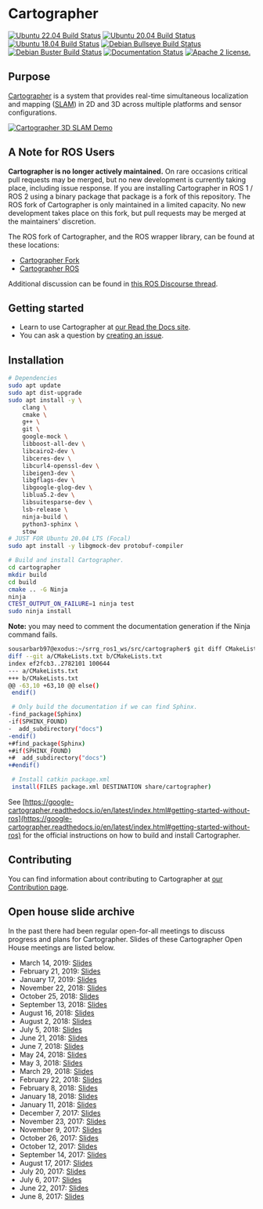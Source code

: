 # Cartographer

[![Ubuntu 22.04 Build Status](https://github.com/cartographer-project/cartographer/actions/workflows/ci-jammy.yaml/badge.svg)](https://github.com/cartographer-project/cartographer/actions/workflows/ci-jammy.yaml)
[![Ubuntu 20.04 Build Status](https://github.com/cartographer-project/cartographer/actions/workflows/ci-focal.yaml/badge.svg)](https://github.com/cartographer-project/cartographer/actions/workflows/ci-focal.yaml)
[![Ubuntu 18.04 Build Status](https://github.com/cartographer-project/cartographer/actions/workflows/ci-bionic.yaml/badge.svg)](https://github.com/cartographer-project/cartographer/actions/workflows/ci-bionic.yaml)
[![Debian Bullseye Build Status](https://github.com/cartographer-project/cartographer/actions/workflows/ci-bullseye.yaml/badge.svg)](https://github.com/cartographer-project/cartographer/actions/workflows/ci-bullseye.yaml)
[![Debian Buster Build Status](https://github.com/cartographer-project/cartographer/actions/workflows/ci-buster.yaml/badge.svg)](https://github.com/cartographer-project/cartographer/actions/workflows/ci-buster.yaml)
[![Documentation Status](https://readthedocs.org/projects/google-cartographer/badge/?version=latest)](https://google-cartographer.readthedocs.io/en/latest/?badge=latest)
[![Apache 2 license.](https://img.shields.io/badge/License-Apache%202.0-blue.svg)](https://github.com/cartographer-project/cartographer/blob/master/LICENSE)

## Purpose

[Cartographer](https://github.com/cartographer-project/cartographer) is
a system that provides real-time simultaneous localization and mapping
([SLAM](https://en.wikipedia.org/wiki/Simultaneous_localization_and_mapping))
in 2D and 3D across multiple platforms and sensor configurations.

[![Cartographer 3D SLAM Demo](https://j.gifs.com/wp3BJM.gif)](https://youtu.be/DM0dpHLhtX0)

## A Note for ROS Users

**Cartographer is no longer actively maintained.** On rare occasions
critical pull requests may be merged, but no new development is
currently taking place, including issue response. If you are installing
Cartographer in ROS 1 / ROS 2 using a binary package that package is a
fork of this repository. The ROS fork of Cartographer is only maintained
in a limited capacity. No new development takes place on this fork, but
pull requests may be merged at the maintainers' discretion.

The ROS fork of Cartographer, and the ROS wrapper library, can be found
at these locations:

-   [Cartographer Fork](https://github.com/ros2/cartographer)
-   [Cartographer ROS](https://github.com/ros2/cartographer_ros)

Additional discussion can be found in [this ROS Discourse
thread](https://discourse.ros.org/t/rolling-and-soon-humble-release-of-both-cartographer-and-cartographer-ros-v2-and-call-for-testing/25137).

## Getting started

-   Learn to use Cartographer at [our Read the Docs
    site](https://google-cartographer.readthedocs.io).
-   You can ask a question by [creating an
    issue](https://github.com/cartographer-project/cartographer_ros/issues/new?labels=question).

## Installation

```sh
# Dependencies
sudo apt update
sudo apt dist-upgrade
sudo apt install -y \
    clang \
    cmake \
    g++ \
    git \
    google-mock \
    libboost-all-dev \
    libcairo2-dev \
    libceres-dev \
    libcurl4-openssl-dev \
    libeigen3-dev \
    libgflags-dev \
    libgoogle-glog-dev \
    liblua5.2-dev \
    libsuitesparse-dev \
    lsb-release \
    ninja-build \
    python3-sphinx \
    stow
# JUST FOR Ubuntu 20.04 LTS (Focal)
sudo apt install -y libgmock-dev protobuf-compiler

# Build and install Cartographer.
cd cartographer
mkdir build
cd build
cmake .. -G Ninja
ninja
CTEST_OUTPUT_ON_FAILURE=1 ninja test
sudo ninja install
```

**Note:** you may need to comment the documentation generation if the Ninja
command fails.
```sh
sousarbarb97@exodus:~/srrg_ros1_ws/src/cartographer$ git diff CMakeLists.txt
diff --git a/CMakeLists.txt b/CMakeLists.txt
index ef2fcb3..2782101 100644
--- a/CMakeLists.txt
+++ b/CMakeLists.txt
@@ -63,10 +63,10 @@ else()
 endif()

 # Only build the documentation if we can find Sphinx.
-find_package(Sphinx)
-if(SPHINX_FOUND)
-  add_subdirectory("docs")
-endif()
+#find_package(Sphinx)
+#if(SPHINX_FOUND)
+#  add_subdirectory("docs")
+#endif()

 # Install catkin package.xml
 install(FILES package.xml DESTINATION share/cartographer)
```

See
[https://google-cartographer.readthedocs.io/en/latest/index.html#getting-started-without-ros](https://google-cartographer.readthedocs.io/en/latest/index.html#getting-started-without-ros)
for the official instructions on how to build and install Cartographer.

## Contributing

You can find information about contributing to Cartographer at [our
Contribution
page](https://github.com/cartographer-project/cartographer/blob/master/CONTRIBUTING.md).

## Open house slide archive

In the past there had been regular open-for-all meetings to discuss
progress and plans for Cartographer. Slides of these Cartographer Open
House meetings are listed below.

-   March 14, 2019:
    [Slides](https://storage.googleapis.com/cartographer-public-data/cartographer-open-house/190314/slides.pdf)
-   February 21, 2019:
    [Slides](https://storage.googleapis.com/cartographer-public-data/cartographer-open-house/190221/slides.pdf)
-   January 17, 2019:
    [Slides](https://storage.googleapis.com/cartographer-public-data/cartographer-open-house/190117/slides.pdf)
-   November 22, 2018:
    [Slides](https://storage.googleapis.com/cartographer-public-data/cartographer-open-house/181122/slides.pdf)
-   October 25, 2018:
    [Slides](https://storage.googleapis.com/cartographer-public-data/cartographer-open-house/181025/slides.pdf)
-   September 13, 2018:
    [Slides](https://storage.googleapis.com/cartographer-public-data/cartographer-open-house/180913/slides.pdf)
-   August 16, 2018:
    [Slides](https://storage.googleapis.com/cartographer-public-data/cartographer-open-house/180816/slides.pdf)
-   August 2, 2018:
    [Slides](https://storage.googleapis.com/cartographer-public-data/cartographer-open-house/180802/slides.pdf)
-   July 5, 2018:
    [Slides](https://storage.googleapis.com/cartographer-public-data/cartographer-open-house/180705/slides.pdf)
-   June 21, 2018:
    [Slides](https://storage.googleapis.com/cartographer-public-data/cartographer-open-house/180621/slides.pdf)
-   June 7, 2018:
    [Slides](https://storage.googleapis.com/cartographer-public-data/cartographer-open-house/180607/slides.pdf)
-   May 24, 2018:
    [Slides](https://storage.googleapis.com/cartographer-public-data/cartographer-open-house/180524/slides.pdf)
-   May 3, 2018:
    [Slides](https://storage.googleapis.com/cartographer-public-data/cartographer-open-house/180503/slides.pdf)
-   March 29, 2018:
    [Slides](https://storage.googleapis.com/cartographer-public-data/cartographer-open-house/180329/slides.pdf)
-   February 22, 2018:
    [Slides](https://storage.googleapis.com/cartographer-public-data/cartographer-open-house/180222/slides.pdf)
-   February 8, 2018:
    [Slides](https://storage.googleapis.com/cartographer-public-data/cartographer-open-house/180208/slides.pdf)
-   January 18, 2018:
    [Slides](https://storage.googleapis.com/cartographer-public-data/cartographer-open-house/180125/slides.pdf)
-   January 11, 2018:
    [Slides](https://storage.googleapis.com/cartographer-public-data/cartographer-open-house/180111/slides.pdf)
-   December 7, 2017:
    [Slides](https://storage.googleapis.com/cartographer-public-data/cartographer-open-house/171207/slides.pdf)
-   November 23, 2017:
    [Slides](https://storage.googleapis.com/cartographer-public-data/cartographer-open-house/171123/slides.pdf)
-   November 9, 2017:
    [Slides](https://storage.googleapis.com/cartographer-public-data/cartographer-open-house/171109/slides.pdf)
-   October 26, 2017:
    [Slides](https://storage.googleapis.com/cartographer-public-data/cartographer-open-house/171026/slides.pdf)
-   October 12, 2017:
    [Slides](https://storage.googleapis.com/cartographer-public-data/cartographer-open-house/171012/slides.pdf)
-   September 14, 2017:
    [Slides](https://storage.googleapis.com/cartographer-public-data/cartographer-open-house/170914/slides.pdf)
-   August 17, 2017:
    [Slides](https://storage.googleapis.com/cartographer-public-data/cartographer-open-house/170817/slides.pdf)
-   July 20, 2017:
    [Slides](https://storage.googleapis.com/cartographer-public-data/cartographer-open-house/170720/slides.pdf)
-   July 6, 2017:
    [Slides](https://storage.googleapis.com/cartographer-public-data/cartographer-open-house/170706/slides.pdf)
-   June 22, 2017:
    [Slides](https://storage.googleapis.com/cartographer-public-data/cartographer-open-house/170622/sildes.pdf)
-   June 8, 2017:
    [Slides](https://storage.googleapis.com/cartographer-public-data/cartographer-open-house/170608/slides.pdf)
